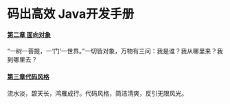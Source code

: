 # 码出高效 Java开发手册

#### [第二章 面向对象](https://github.com/1945883967/java/blob/master/b-%E4%B9%A6%E7%B1%8D%E7%AC%94%E8%AE%B0/book-02%E7%A0%81%E5%87%BA%E9%AB%98%E6%95%88-Java%E5%BC%80%E5%8F%91%E6%89%8B%E5%86%8C/%E7%AC%AC2%E7%AB%A0%20%E9%9D%A2%E5%90%91%E5%AF%B9%E8%B1%A1.md)

“一树一菩提，一‘门’一世界。”一切皆对象，万物有三问：我是谁？我从哪里来？我到哪里去？

#### [第三章代码风格](https://github.com/1945883967/java/blob/master/b-%E4%B9%A6%E7%B1%8D%E7%AC%94%E8%AE%B0/book-02%E7%A0%81%E5%87%BA%E9%AB%98%E6%95%88-Java%E5%BC%80%E5%8F%91%E6%89%8B%E5%86%8C/%E7%AC%AC3%E7%AB%A0%20%E4%BB%A3%E7%A0%81%E9%A3%8E%E6%A0%BC.md)

流水淡，碧天长，鸿雁成行。代码风格，简洁清爽，反引无限风光。

